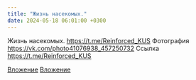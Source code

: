 ```yaml
---
title: "Жизнь насекомых."
date: 2024-05-18 06:01:00 +0300
---
```


Жизнь насекомых.
https://t.me/Reinforced_KUS
Фотография
https://vk.com/photo41076938_457250732
Ссылка
https://t.me/Reinforced_KUS

[Вложение](https://vk.com/photo41076938_457250732)
[Вложение](https://t.me/Reinforced_KUS)
